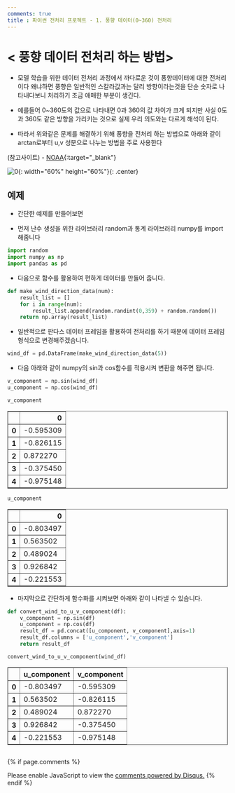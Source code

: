```yaml
---
comments: true
title : 파이썬 전처리 프로젝트 - 1. 풍향 데이터(0~360) 전처리 
---
```


# < 풍향 데이터 전처리 하는 방법>
- 모델 학습을 위한 데이터 전처리 과정에서 까다로운 것이 풍향데이터에 대한 전처리이다 왜냐하면 풍향은 일반적인 스칼라값과는 달리 방향이라는것을 단순 숫자로 나타내다보니 처리하기 조금 애매한 부분이 생긴다.


- 예를들어 0~360도의 값으로 나타내면 0과 360의 값 차이가 크게 되지만 사실 0도과 360도 같은 방향을 가리키는 것으로 실제 우리 의도와는 다르게 해석이 된다.

- 따라서 위와같은 문제를 해결하기 위해 풍향을 전처리 하는 방법으로 아래와 같이 arctan로부터 u,v 성분으로 나누는 방법을 주로 사용한다

(참고사이트) - [NOAA](https://www.ndbc.noaa.gov/wndav.shtml){:target="_blank"}

![0](https://drive.google.com/uc?id=1BDE0n6RAatoxLIkTZ0zSVY-a3_HCaNPM){: width="60%" height="60%"}{: .center}

## 예제
- 간단한 예제를 만들어보면

- 먼저 난수 생성을 위한 라이브러리 random과 통계 라이브러리 numpy를 import 해줍니다


```python
import random
import numpy as np
import pandas as pd
```

- 다음으로 함수를 활용하여 편하게 데이터를 만들어 줍니다.


```python
def make_wind_direction_data(num):
    result_list = []
    for i in range(num):
        result_list.append(random.randint(0,359) + random.random())
    return np.array(result_list)
```

- 일반적으로 판다스 데이터 프레임을 활용하여 전처리를 하기 때문에 데이터 프레임 형식으로 변경해주겠습니다.


```python
wind_df = pd.DataFrame(make_wind_direction_data(5))
```

- 다음 아래와 같이 numpy의 sin과 cos함수를 적용시켜 변환을 해주면 됩니다.


```python
v_component = np.sin(wind_df)
u_component = np.cos(wind_df)
```


```python
v_component
```




<div>
<style scoped>
    .dataframe tbody tr th:only-of-type {
        vertical-align: middle;
    }

    .dataframe tbody tr th {
        vertical-align: top;
    }

    .dataframe thead th {
        text-align: right;
    }
</style>
<table border="1" class="dataframe">
  <thead>
    <tr style="text-align: right;">
      <th></th>
      <th>0</th>
    </tr>
  </thead>
  <tbody>
    <tr>
      <th>0</th>
      <td>-0.595309</td>
    </tr>
    <tr>
      <th>1</th>
      <td>-0.826115</td>
    </tr>
    <tr>
      <th>2</th>
      <td>0.872270</td>
    </tr>
    <tr>
      <th>3</th>
      <td>-0.375450</td>
    </tr>
    <tr>
      <th>4</th>
      <td>-0.975148</td>
    </tr>
  </tbody>
</table>
</div>




```python
u_component
```




<div>
<style scoped>
    .dataframe tbody tr th:only-of-type {
        vertical-align: middle;
    }

    .dataframe tbody tr th {
        vertical-align: top;
    }

    .dataframe thead th {
        text-align: right;
    }
</style>
<table border="1" class="dataframe">
  <thead>
    <tr style="text-align: right;">
      <th></th>
      <th>0</th>
    </tr>
  </thead>
  <tbody>
    <tr>
      <th>0</th>
      <td>-0.803497</td>
    </tr>
    <tr>
      <th>1</th>
      <td>0.563502</td>
    </tr>
    <tr>
      <th>2</th>
      <td>0.489024</td>
    </tr>
    <tr>
      <th>3</th>
      <td>0.926842</td>
    </tr>
    <tr>
      <th>4</th>
      <td>-0.221553</td>
    </tr>
  </tbody>
</table>
</div>



- 마지막으로 간단하게 함수화를 시켜보면 아래와 같이 나타낼 수 있습니다.


```python
def convert_wind_to_u_v_component(df):
    v_component = np.sin(df)
    u_component = np.cos(df)
    result_df = pd.concat([u_component, v_component],axis=1)
    result_df.columns = ['u_component','v_component']
    return result_df
```


```python
convert_wind_to_u_v_component(wind_df)
```




<div>
<style scoped>
    .dataframe tbody tr th:only-of-type {
        vertical-align: middle;
    }

    .dataframe tbody tr th {
        vertical-align: top;
    }

    .dataframe thead th {
        text-align: right;
    }
</style>
<table border="1" class="dataframe">
  <thead>
    <tr style="text-align: right;">
      <th></th>
      <th>u_component</th>
      <th>v_component</th>
    </tr>
  </thead>
  <tbody>
    <tr>
      <th>0</th>
      <td>-0.803497</td>
      <td>-0.595309</td>
    </tr>
    <tr>
      <th>1</th>
      <td>0.563502</td>
      <td>-0.826115</td>
    </tr>
    <tr>
      <th>2</th>
      <td>0.489024</td>
      <td>0.872270</td>
    </tr>
    <tr>
      <th>3</th>
      <td>0.926842</td>
      <td>-0.375450</td>
    </tr>
    <tr>
      <th>4</th>
      <td>-0.221553</td>
      <td>-0.975148</td>
    </tr>
  </tbody>
</table>
</div>




```python

```

{% if page.comments %}
<div id="disqus_thread"></div>
<script>
    /**
    *  RECOMMENDED CONFIGURATION VARIABLES: EDIT AND UNCOMMENT THE SECTION BELOW TO INSERT DYNAMIC VALUES FROM YOUR PLATFORM OR CMS.
    *  LEARN WHY DEFINING THESE VARIABLES IS IMPORTANT: https://disqus.com/admin/universalcode/#configuration-variables    */
    /*
    var disqus_config = function () {
    this.page.url = PAGE_URL;  // Replace PAGE_URL with your page's canonical URL variable
    this.page.identifier = PAGE_IDENTIFIER; // Replace PAGE_IDENTIFIER with your page's unique identifier variable
    };
    */
    (function() { // DON'T EDIT BELOW THIS LINE
    var d = document, s = d.createElement('script');
    s.src = 'https://hahw94-github-io.disqus.com/embed.js';
    s.setAttribute('data-timestamp', +new Date());
    (d.head || d.body).appendChild(s);
    })();
</script>
<noscript>Please enable JavaScript to view the <a href="https://disqus.com/?ref_noscript">comments powered by Disqus.</a></noscript>
{% endif %}
